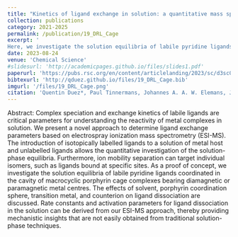 ```yaml
---
title: "Kinetics of ligand exchange in solution: a quantitative mass spectrometry approach (Open Access)"
collection: publications
category: 2021-2025
permalink: /publication/19_DRL_Cage
excerpt: '
Here, we investigate the solution equilibria of labile pyridine ligands coordinated in the cavity of macrocyclic porphyrin cage complexes by ESI-MS. Using *delayed reactant labeling*, we could obtain rate constants and activation parameters for ligand dissociation in solution. With our approach, we gathered mechanistic evidence that are not easily obtained from traditional solution-phase techniques.'
date: 2023-08-24
venue: 'Chemical Science'
#slidesurl: 'http://academicpages.github.io/files/slides1.pdf'
paperurl: 'https://pubs.rsc.org/en/content/articlelanding/2023/sc/d3sc03342b'
bibtexurl: 'http://qduez.github.io/files/19_DRL_Cage.bib'
imgurl: '/files/19_DRL_Cage.png'
citation: 'Quentin Duez*, Paul Tinnermans, Johannes A. A. W. Elemans, Jana Roithová. (2023). &quot; Kinetics of ligand exchange in solution: a quantitative mass spectrometry approach.&quot; <i>Chemical Science</i>. 14(36), 9759–9769.'
---
```


Abstract:
Complex speciation and exchange kinetics of labile ligands are critical parameters for understanding the reactivity of metal complexes in solution. We present a novel approach to determine ligand exchange parameters based on electrospray ionization mass spectrometry (ESI-MS). The introduction of isotopically labelled ligands to a solution of metal host and unlabelled ligands allows the quantitative investigation of the solution-phase equilibria. Furthermore, ion mobility separation can target individual isomers, such as ligands bound at specific sites. As a proof of concept, we investigate the solution equilibria of labile pyridine ligands coordinated in the cavity of macrocyclic porphyrin cage complexes bearing diamagnetic or paramagnetic metal centres. The effects of solvent, porphyrin coordination sphere, transition metal, and counterion on ligand dissociation are discussed. Rate constants and activation parameters for ligand dissociation in the solution can be derived from our ESI-MS approach, thereby providing mechanistic insights that are not easily obtained from traditional solution-phase techniques.
